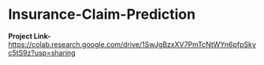 # Insurance-Claim-Prediction

**Project Link-** https://colab.research.google.com/drive/1SwJgBzxXV7PmTcNtWYn6pfpSkyc5tS9z?usp=sharing
